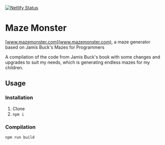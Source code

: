 [![Netlify Status](https://api.netlify.com/api/v1/badges/499b2c8e-7cd5-4b8d-8f5e-2585e9c33ebb/deploy-status)](https://app.netlify.com/sites/mystifying-curie-614fdc/deploys)

# Maze Monster
[www.mazemonster.com](www.mazemonster.com), a maze generator based on Jamis Buck's Mazes for Programmers

A compilation of the code from Jamis Buck's book with some changes and upgrades to suit my needs, which is generating endless mazes for my children.

## Usage

### Installation
1. Clone
1. `npm i`

### Compilation
`npm run build`
